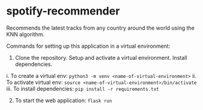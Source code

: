 # spotify-recommender
Recommends the latest tracks from any country around the world using the KNN algorithm.

Commands for setting up this application in a virtual environment:

1. Clone the repository. Setup and activate a virtual environment. Install dependencies.

  i. To create a virtual env: ```python3 -m venv <name-of-virtual-environment>```
 ii. To activate virtual env: ```source <name-of-virtual-environment>/bin/activate```
iii. To install dependencies: ```pip install -r requirements.txt```

2. To start the web application: ```flask run```
